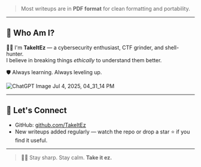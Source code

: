 
> Most writeups are in **PDF format** for clean formatting and portability.

---

## 🚀 Who Am I?

🧑‍💻 I'm **TakeItEz** — a cybersecurity enthusiast, CTF grinder, and shell-hunter.  
I believe in breaking things *ethically* to understand them better.

🛡️ Always learning. Always leveling up.

![ChatGPT Image Jul 4, 2025, 04_31_14 PM](https://github.com/user-attachments/assets/376c4d51-7e6d-42da-ad26-8f99ac07c68b)


---

## 🧩 Let's Connect

- GitHub: [github.com/TakeItEz](https://github.com/TakeItEz-Dev/writeups)
- New writeups added regularly — watch the repo or drop a star ⭐ if you find it useful.

---

> 🧘‍♂️ Stay sharp. Stay calm. **Take it ez.**

